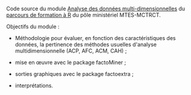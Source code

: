 Code source du module [Analyse des données multi-dimensionnelles](https://mtes-mct.github.io/parcours_r_module_analyse_multi_dimensionnelles/) du [parcours de formation à R](https://mtes-mct.github.io/parcours-r/) du pôle ministériel MTES-MCTRCT.

Objectifs du module : 

- Méthodologie pour évaluer, en fonction des caractéristiques des données, la pertinence des méthodes usuelles d'analyse multidimensionnelle (ACP, AFC, ACM, CAH) ;

- mise en œuvre avec le package factoMiner ;

- sorties graphiques avec le package factoextra ;

- interprétations.

